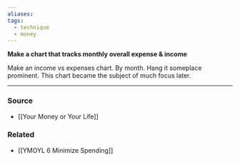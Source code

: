 ```yaml
---
aliases: 
tags:
  - technique
  - money
---
```

**Make a chart that tracks monthly overall expense & income**

Make an income vs expenses chart. By month. Hang it someplace prominent. This chart became the subject of much focus later.

---

### Source
- [[Your Money or Your Life]]

### Related
- [[YMOYL 6 Minimize Spending]]